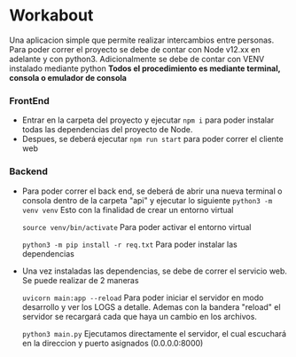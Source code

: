 # Workabout

Una aplicacion simple que permite realizar intercambios entre personas.
Para poder correr el proyecto se debe de contar con Node v12.xx en adelante y con python3.
Adicionalmente se debe de contar con VENV instalado mediante python
**Todos el procedimiento es mediante terminal, consola o emulador de consola**
### FrontEnd
* Entrar en la carpeta del proyecto y ejecutar `npm i` para poder instalar todas las dependencias del proyecto de Node.
* Despues, se deberá ejecutar `npm run start` para poder correr el cliente web
### Backend
* Para poder correr el back end, se deberá de abrir una nueva terminal o consola dentro de la carpeta "api" y ejecutar lo siguiente
	`python3 -m venv venv` Esto con la finalidad de crear un entorno virtual
	
	`source venv/bin/activate` Para poder activar el entorno virtual
	
	`python3 -m pip install -r req.txt` Para poder instalar las dependencias
	
* Una vez instaladas las dependencias, se debe de correr el servicio web. Se puede realizar de 2 maneras

	`uvicorn main:app --reload` Para poder iniciar el servidor en modo desarrollo y ver los LOGS a detalle. Ademas con la bandera "reload" el servidor se recargará cada que haya un cambio en los archivos.
	
	`python3 main.py` Ejecutamos directamente el servidor, el cual escuchará en la direccion y puerto asignados (0.0.0.0:8000)
